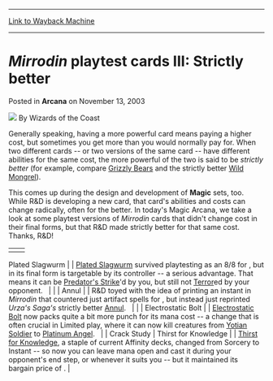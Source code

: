 
---
[Link to Wayback Machine](https://web.archive.org/web/20220702212437/https://magic.wizards.com/en/articles/archive/mirrodin-playtest-cards-iii-strictly-better-2003-11-13)

[_metadata_:author]:- "Wizards of the Coast"
[_metadata_:description]:- "Generally speaking, having a more powerful card means paying a higher cost, but sometimes you get more than you would normally pay for. When two different cards -- or two versions of the same card -- have different abilities for the same cost, the more powerful of the two is said to be strictly better (for example, compare Grizzly Bears and the strictly better Wild Mongrel)."
[_metadata_:generator]:- "Drupal 7 (http://drupal.org)"
[_metadata_:node]:- "606156"
[_metadata_:publish_date]:- "2003-11-13"
[_metadata_:source]:- "div-main-content"
[_metadata_:title]:- "Mirrodin playtest cards III: Strictly better"
[_metadata_:wayback_capture_timestamp]:- "2022-07-02 21:24:37"
[_metadata_:wayback_raw_url]:- "https://web.archive.org/web/20220702212437id_/https://magic.wizards.com/en/articles/archive/mirrodin-playtest-cards-iii-strictly-better-2003-11-13"
[_metadata_:wayback_url]:- "https://magic.wizards.com/en/articles/archive/mirrodin-playtest-cards-iii-strictly-better-2003-11-13"
---


*Mirrodin* playtest cards III: Strictly better
==============================================



 Posted in **Arcana**
 on November 13, 2003 






![](https://media.magic.wizards.com/styles/auth_small/public/images/person/wizards_author.jpg)
By Wizards of the Coast












Generally speaking, having a more powerful card means paying a higher cost, but sometimes you get more than you would normally pay for. When two different cards -- or two versions of the same card -- have different abilities for the same cost, the more powerful of the two is said to be *strictly better* (for example, compare [Grizzly Bears](https://gatherer.wizards.com/Pages/Card/Details.aspx?name=Grizzly+Bears) and the strictly better [Wild Mongrel](https://gatherer.wizards.com/Pages/Card/Details.aspx?name=Wild+Mongrel)).


This comes up during the design and development of **Magic** sets, too. While R&D is developing a new card, that card's abilities and costs can change radically, often for the better. In today's Magic Arcana, we take a look at some playtest versions of *Mirrodin* cards that didn't change cost in their final forms, but that R&D made strictly better for that same cost. Thanks, R&D!




|  |  |
| --- | --- |
|  | 
Plated Slagwurm
 |
| [Plated Slagwurm](https://gatherer.wizards.com/Pages/Card/Details.aspx?name=Plated+Slagwurm) survived playtesting as an 8/8 for , but in its final form is targetable by its controller -- a serious advantage. That means it can be [Predator's Strike](https://gatherer.wizards.com/Pages/Card/Details.aspx?name=Predator%27s+Strike)'d by you, but still not [Terror](https://gatherer.wizards.com/Pages/Card/Details.aspx?name=Terror)ed by your opponent.
  |
|  | 
Annul
 |
| R&D toyed with the idea of printing an instant in *Mirrodin* that countered just artifact spells for , but instead just reprinted *Urza's Saga's* strictly better [Annul](https://gatherer.wizards.com/Pages/Card/Details.aspx?name=Annul).
  |
|  | 
Electrostatic Bolt
 |
| [Electrostatic Bolt](https://gatherer.wizards.com/Pages/Card/Details.aspx?name=Electrostatic+Bolt) now packs quite a bit more punch for its  mana cost -- a change that is often crucial in Limited play, where it can now kill creatures from [Yotian Soldier](https://gatherer.wizards.com/Pages/Card/Details.aspx?name=Yotian+Soldier) to [Platinum Angel](https://gatherer.wizards.com/Pages/Card/Details.aspx?name=Platinum+Angel).
  |
| Crack Study | 
Thirst for Knowledge
 |
| [Thirst for Knowledge](https://gatherer.wizards.com/Pages/Card/Details.aspx?name=Thirst+for+Knowledge), a staple of current Affinity decks, changed from Sorcery to Instant -- so now you can leave mana open and cast it during your opponent's end step, or whenever it suits you -- but it maintained its bargain price of . |







